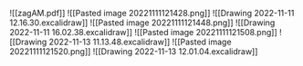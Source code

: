 ![[zagAM.pdf]]
![[Pasted image 20221111121428.png]]
![[Drawing 2022-11-11 12.16.30.excalidraw]]
![[Pasted image 20221111121448.png]]
![[Drawing 2022-11-11 16.02.38.excalidraw]]
![[Pasted image 20221111121508.png]]
![[Drawing 2022-11-13 11.13.48.excalidraw]]
![[Pasted image 20221111121520.png]]
![[Drawing 2022-11-13 12.01.04.excalidraw]]